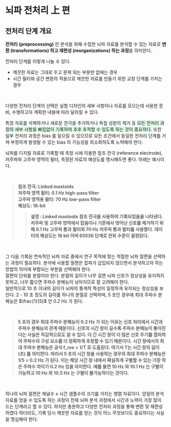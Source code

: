 # 뇌파 전처리 上 편
## 전처리 단계 개요
**전처리 (preprocessing)** 란 분석을 위해 수집한 뇌파 자료를 분석할 수 있는 자료로 **변환 (transformations) 하고 재편성 (reorganizations) 하는 과정**을 의미한다.

전처리 단계를 이렇게 나눌 수 있다.
+ 깨끗한 자료는 그대로 두고 문제 되는 부분만 없애는 경우
+ 시간 필터와 공간 변환의 적용으로 깨끗한 자료를 만들기 위한 교정 단계를 거치는 경우

<br>

다양한 전처리 단계의 선택은 실험 디자인의 세부 사항이나 자료를 모으는데 사용한 장비, 수행하고자 계획한 내용에 따라 달라질 수 있다. 

특정 자료를 삭제하거나 새로운 전극을 추가하거나 독립 성분의 제거 등 <span style='background-color: #dcffe4'> 모든 전처리 과정의 세부 사항을 빠짐없이 기록하여 추후 추적할 수 있도록 하는 것이 중요하다.</span>
또한 일부 전처리 과정은 bias 를 일으킬 수 있으므로 모든 조건에서 동일한 전처리 단계를 거쳐 부정하게 발생될 수 있는 bias 의 가능성을 최소화하도록 노력해야 한다.

뇌파를 디지털 자료로 기록할 때 측정 시에 이용한 참조 전극 (reference electrode), 저주파와 고주파 영역의 필터, 측정된 자료의 해상도를 명시해두면 좋다. 아래는 예시이다.

<br>

> **참조 전극: Linked mastoids  
저주파 영역 필터: 0.1 Hz high-pass filter  
고주파 영역용 필터: 70 Hz low-pass filter  
해상도: 16-bit**
>> **설명 : Linked mastoids 참조 전극을 사용하여 기록되었음을 나타낸다. 저주파 및 고주파 영역에서 잡음이나 기준에서 벗어난 신호를 제거하기 위해 0.1 Hz 고주파 통과 필터와 70 Hz 저주파 통과 필터를 사용했다. 데이터의 해상도는 16 bit 이며 65536 단계로 전위 수준이 결정된다.**

<br>

그 다음 기록된 연속적인 뇌파 자료 중에서 연구 목적에 맞는 적절한 뇌파 절편을 선택하는 과정이 필요하다. 분석에 사용할 절편은 잡파가 삽입되지 않으면서 분석하고자 하는 방법의 의미에 부합되는 부분을 선택해야 한다.  
절편의 단위를 분절이라 한다. 분절의 길이가 너무 길면 뇌파 신호가 정상성을 유지하지 못하고, 너무 짧으면 주파수 분해능이 낮아지므로 잘 고려해야 한다.  
일반적으로 10 초 이내의 길이가 뇌파의 통계적 특성이 일정하게 유지되는 정상성을 보인다. 2 - 10 초 정도의 길이를 하나의 분절로 선택하며, 5 초인 경우에 최대 주파수 분해능은 $\frac{1}{5}$ 인 0.2 Hz 가 된다.

<br>

> **5 초의 경우 최대 주파수 분해능이 0.2 Hz 가 되는 이유는 신호 처리에서 시간과 주파수 분해능의 관계 때문이다. 신호의 시간 창이 길수록 주파수 분해능이 좋아진다는 사실은 직감적으로도 알 수 있다. 더 긴 시간 창이 더 많은 신호 주기를 캡처하여 주파수의 구성 요소를 더 정확하게 추정할 수 있기 때문이다.** 
**시간 창에서의 최대 주파수 분해능은 공식 f_res = 1/T 로 도출된다. 여기서 T는 시간 창의 길이 (초) 를 의미한다. 따라서 5 초의 시간 창을 사용하는 경우의 최대 주파수 분해능은 1/5 = 0.2 Hz 가 된다. 이는 해당 시간 창 내에서 확실하게 구별할 수 있는 가장 작은 주파수 차이가 0.2 Hz 임을 의미한다. 예를 들면 10 Hz 와 10.1 Hz 는 구별이 가능하고 10 Hz 와 10.5 Hz 는 구별이 불가능하다는 것이다.**

<br>

하나의 뇌파 절편은 채널수 x 시간 샘플수의 크기를 가지는 행렬 자료이다. 양질의 분석 자료를 얻을 수 있도록 하는 과정이 전체 뇌파 분석 과정에서 시간과 노력이 가장 많이 드는 단계라고 할 수 있다. 하지만 충분하고 다양한 전처리 과정을 통해 변환 및 재편성하였다 하더라도, 기록 당시 깨끗한 자료를 얻는 것이 어느 무엇보다도 중요하다는 사실을 명심해야 한다.


